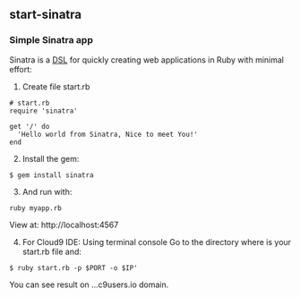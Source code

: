 ## start-sinatra

### Simple Sinatra app


Sinatra is a [DSL](http://en.wikipedia.org/wiki/Domain-specific_language) for
quickly creating web applications in Ruby with minimal effort:

1. Create file start.rb

```
# start.rb
require 'sinatra'

get '/' do
  'Hello world from Sinatra, Nice to meet You!'
end

```

2. Install the gem:

```
$ gem install sinatra
```

3. And run with:

```shell
ruby myapp.rb
```

View at: http://localhost:4567

4. For Cloud9 IDE: Using terminal console Go to the directory where is your start.rb file and: 

```
$ ruby start.rb -p $PORT -o $IP'
```

You can see result on ...c9users.io domain.



